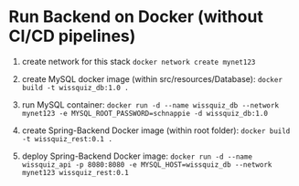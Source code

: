 # Run Backend on Docker (without CI/CD pipelines)

1. create network for this stack `docker network create mynet123`
2. create MySQL docker image (within src/resources/Database): `docker build -t wissquiz_db:1.0 .`
3. run MySQL container: `docker run -d --name wissquiz_db --network mynet123 -e MYSQL_ROOT_PASSWORD=schnappie -d wissquiz_db:1.0`

4. create Spring-Backend Docker image (within root folder): `docker build -t wissquiz_rest:0.1 .`
4. deploy Spring-Backend Docker image: `docker run -d --name wissquiz_api -p 8080:8080 -e MYSQL_HOST=wissquiz_db --network mynet123 wissquiz_rest:0.1`
